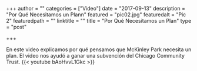 +++
author = ""
categories = ["Video"]
date = "2017-09-13"
description = "Por Qué Necesitamos un Plann"
featured = "pic02.jpg"
featuredalt = "Pic 2"
featuredpath = ""
linktitle = ""
title = "Por Qué Necesitamos un Plan"
type = "post"

+++

En este video explicamos por qué pensamos que McKinley Park necesita un plan. El video nos ayudó a ganar una subvención del Chicago Community Trust. 
{{< youtube bAoHvvL1Gkc >}}
